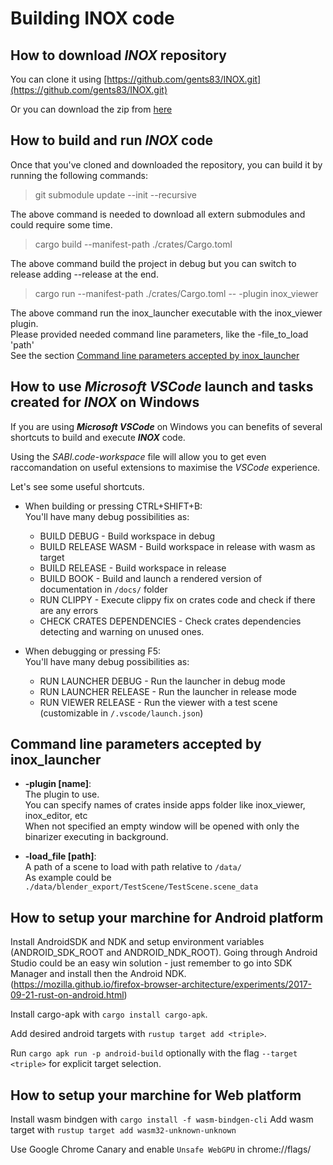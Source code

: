 # Building **INOX** code

## How to download _**INOX**_ repository

You can clone it using [https://github.com/gents83/INOX.git](https://github.com/gents83/INOX.git)

Or you can download the zip from [here](https://github.com/gents83/INOX/archive/refs/heads/master.zip)

## How to build and run _**INOX**_ code

Once that you've cloned and downloaded the repository, you can build it by running the following commands:

> git submodule update --init --recursive

The above command is needed to download all extern submodules and could require some time.

> cargo build --manifest-path ./crates/Cargo.toml

The above command build the project in debug but you can switch to release adding --release at the end.

> cargo run --manifest-path ./crates/Cargo.toml -- -plugin inox_viewer

The above command run the inox_launcher executable with the inox_viewer plugin. \
Please provided needed command line parameters, like the -file_to_load 'path' \
See the section [Command line parameters accepted by inox_launcher](#command-line-parameters-accepted-by-inox_launcher)

## How to use _**Microsoft VSCode**_ launch and tasks created for _**INOX**_ on Windows

If you are using _**Microsoft VSCode**_ on Windows you can benefits of several shortcuts to build and execute _**INOX**_ code.

Using the _SABI.code-workspace_ file will allow you to get even raccomandation on useful extensions to maximise the _VSCode_ experience.

Let's see some useful shortcuts.

- When building or pressing CTRL+SHIFT+B: \
   You'll have many debug possibilities as:
   - BUILD DEBUG - Build workspace in debug
   - BUILD RELEASE WASM - Build workspace in release with wasm as target
   - BUILD RELEASE - Build workspace in release
   - BUILD BOOK - Build and launch a rendered version of documentation in `/docs/` folder
   - RUN CLIPPY - Execute clippy fix on crates code and check if there are any errors
   - CHECK CRATES DEPENDENCIES - Check crates dependencies detecting and warning on unused ones.

- When debugging or pressing F5: \
   You'll have many debug possibilities as:
   - RUN LAUNCHER DEBUG - Run the launcher in debug mode
   - RUN LAUNCHER RELEASE - Run the launcher in release mode
   - RUN VIEWER RELEASE - Run the viewer with a test scene (customizable in `/.vscode/launch.json`)

## Command line parameters accepted by **inox_launcher**

- **-plugin [name]**: \
    The plugin to use. \
    You can specify names of crates inside apps folder like inox_viewer, inox_editor, etc \
    When not specified an empty window will be opened with only the binarizer executing in background.
    
- **-load_file [path]**: \
    A path of a scene to load with path relative to `/data/` \
    As example could be `./data/blender_export/TestScene/TestScene.scene_data`

## How to setup your marchine for Android platform

Install AndroidSDK and NDK and setup environment variables (ANDROID_SDK_ROOT and ANDROID_NDK_ROOT).
Going through Android Studio could be an easy win solution - just remember to go into SDK Manager and install then the Android NDK.   
(https://mozilla.github.io/firefox-browser-architecture/experiments/2017-09-21-rust-on-android.html)

Install cargo-apk with `cargo install cargo-apk`.

Add desired android targets with `rustup target add <triple>`.

Run `cargo apk run -p android-build` optionally with the flag `--target <triple>` for explicit target selection.

## How to setup your marchine for Web platform

Install wasm bindgen with `cargo install -f wasm-bindgen-cli`
Add wasm target with `rustup target add wasm32-unknown-unknown`

Use Google Chrome Canary and enable `Unsafe WebGPU` in chrome://flags/
